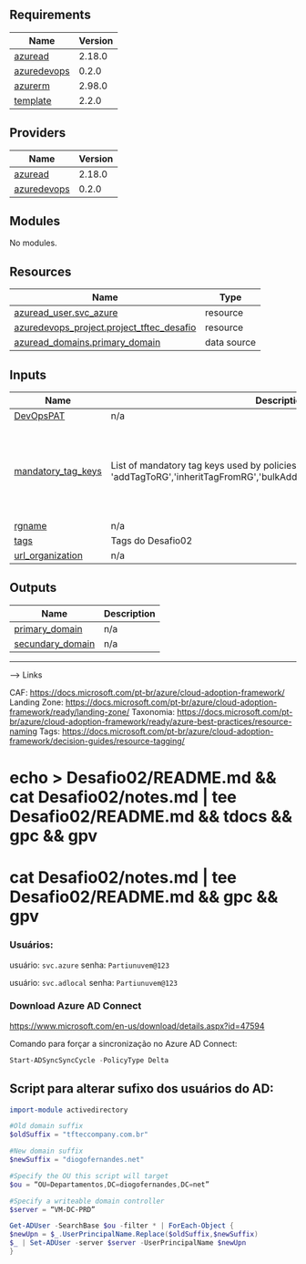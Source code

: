 ## Requirements

| Name | Version |
|------|---------|
| <a name="requirement_azuread"></a> [azuread](#requirement\_azuread) | 2.18.0 |
| <a name="requirement_azuredevops"></a> [azuredevops](#requirement\_azuredevops) | 0.2.0 |
| <a name="requirement_azurerm"></a> [azurerm](#requirement\_azurerm) | 2.98.0 |
| <a name="requirement_template"></a> [template](#requirement\_template) | 2.2.0 |

## Providers

| Name | Version |
|------|---------|
| <a name="provider_azuread"></a> [azuread](#provider\_azuread) | 2.18.0 |
| <a name="provider_azuredevops"></a> [azuredevops](#provider\_azuredevops) | 0.2.0 |

## Modules

No modules.

## Resources

| Name | Type |
|------|------|
| [azuread_user.svc_azure](https://registry.terraform.io/providers/hashicorp/azuread/2.18.0/docs/resources/user) | resource |
| [azuredevops_project.project_tftec_desafio](https://registry.terraform.io/providers/microsoft/azuredevops/0.2.0/docs/resources/project) | resource |
| [azuread_domains.primary_domain](https://registry.terraform.io/providers/hashicorp/azuread/2.18.0/docs/data-sources/domains) | data source |

## Inputs

| Name | Description | Type | Default | Required |
|------|-------------|------|---------|:--------:|
| <a name="input_DevOpsPAT"></a> [DevOpsPAT](#input\_DevOpsPAT) | n/a | `any` | n/a | yes |
| <a name="input_mandatory_tag_keys"></a> [mandatory\_tag\_keys](#input\_mandatory\_tag\_keys) | List of mandatory tag keys used by policies 'addTagToRG','inheritTagFromRG','bulkAddTagsToRG','bulkInheritTagsFromRG' | `list` | <pre>[<br>  "Application",<br>  "CostCentre",<br>  "Environment",<br>  "ManagedBy",<br>  "OwnedBy",<br>  "SupportBy"<br>]</pre> | no |
| <a name="input_rgname"></a> [rgname](#input\_rgname) | n/a | `any` | n/a | yes |
| <a name="input_tags"></a> [tags](#input\_tags) | Tags do Desafio02 | `map(string)` | n/a | yes |
| <a name="input_url_organization"></a> [url\_organization](#input\_url\_organization) | n/a | `any` | n/a | yes |

## Outputs

| Name | Description |
|------|-------------|
| <a name="output_primary_domain"></a> [primary\_domain](#output\_primary\_domain) | n/a |
| <a name="output_secundary_domain"></a> [secundary\_domain](#output\_secundary\_domain) | n/a |



---------------------------------------------------------------------------------------------------------------------------


--> Links

CAF: https://docs.microsoft.com/pt-br/azure/cloud-adoption-framework/
Landing Zone: https://docs.microsoft.com/pt-br/azure/cloud-adoption-framework/ready/landing-zone/
Taxonomia: https://docs.microsoft.com/pt-br/azure/cloud-adoption-framework/ready/azure-best-practices/resource-naming
Tags: https://docs.microsoft.com/pt-br/azure/cloud-adoption-framework/decision-guides/resource-tagging/

# echo > Desafio02/README.md && cat Desafio02/notes.md | tee Desafio02/README.md && tdocs && gpc && gpv
# cat Desafio02/notes.md | tee Desafio02/README.md && gpc && gpv

### Usuários:

usuário: `svc.azure` 
senha: `Partiunuvem@123`

usuário: `svc.adlocal`
senha: `Partiunuvem@123`

 

### Download Azure AD Connect
https://www.microsoft.com/en-us/download/details.aspx?id=47594
 
Comando para forçar a sincronização no Azure AD Connect:
```powershell
Start-ADSyncSyncCycle -PolicyType Delta
```



## Script para alterar sufixo dos usuários do AD:

```powershell
import-module activedirectory

#Old domain suffix
$oldSuffix = "tfteccompany.com.br"

#New domain suffix
$newSuffix = "diogofernandes.net"

#Specify the OU this script will target
$ou = “OU=Departamentos,DC=diogofernandes,DC=net”

#Specify a writeable domain controller
$server = “VM-DC-PRD”

Get-ADUser -SearchBase $ou -filter * | ForEach-Object {
$newUpn = $_.UserPrincipalName.Replace($oldSuffix,$newSuffix)
$_ | Set-ADUser -server $server -UserPrincipalName $newUpn
}
```